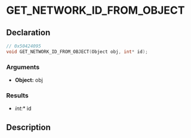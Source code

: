 # GET_NETWORK_ID_FROM_OBJECT

## Declaration
```cpp
// 0x50424095
void GET_NETWORK_ID_FROM_OBJECT(Object obj, int* id);
```

### Arguments
- **Object:** obj

### Results
- **int*:** id

## Description
